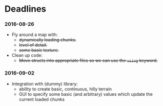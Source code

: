 # Deadlines
### 2016-08-26
+ Fly around a map with:
  + ~~dynamically loading chunks.~~
  + ~~level of detail.~~
  + ~~some basic texture.~~
+ Clean up code:
  + ~~Move structs into appropriate files so we can use the ```using```
    keyword.~~

### 2016-09-02
+ Integration with (dummy) library:
  + ability to create basic, continuous, hilly terrain
  + GUI to specify some basic (and arbitrary) values which update the current
loaded chunks
